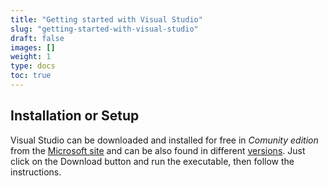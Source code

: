 ```yaml
---
title: "Getting started with Visual Studio"
slug: "getting-started-with-visual-studio"
draft: false
images: []
weight: 1
type: docs
toc: true
---
```


## Installation or Setup
Visual Studio can be downloaded and installed for free in *Comunity edition* from the [Microsoft site](https://www.visualstudio.com/en-us/products/visual-studio-community-vs.aspx) and can be also found in different [versions](https://www.visualstudio.com/en-us/products/compare-visual-studio-2015-products-vs.aspx). Just click on the Download button and run the executable, then follow the instructions.

